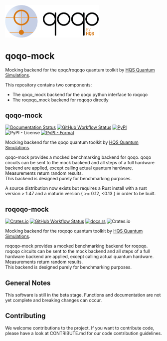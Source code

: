 <img src="qoqo_Logo_vertical_color.png" alt="qoqo logo" width="300" />

# qoqo-mock

Mocking backend for the qoqo/roqoqo quantum toolkit by [HQS Quantum Simulations](https://quantumsimulations.de).

This repository contains two components:

* The qoqo_mock backend for the qoqo python interface to roqoqo
* The roqoqo_mock backend for roqoqo directly

## qoqo-mock

[![Documentation Status](https://readthedocs.org/projects/qoqo_mock/badge/?version=latest)](https://qoqo_mock.readthedocs.io/en/latest/?badge=latest)
[![GitHub Workflow Status](https://github.com/HQSquantumsimulations/qoqo_mock/workflows/ci_tests/badge.svg)](https://github.com/HQSquantumsimulations/qoqo_mock/actions)
[![PyPI](https://img.shields.io/pypi/v/qoqo_mock)](https://pypi.org/project/qoqo_mock/)
![PyPI - License](https://img.shields.io/pypi/l/qoqo_mock)
[![PyPI - Format](https://img.shields.io/pypi/format/qoqo_mock)](https://pypi.org/project/qoqo_mock/)

Mocking backend for the qoqo quantum toolkit by [HQS Quantum Simulations](https://quantumsimulations.de).

qoqo-mock provides a mocked benchmarking backend for qoqo.
qoqo circuits can be sent to the mock backend and all steps of a full hardware backend are applied, except calling actual quantum hardware. Measurements return random results.  
This backend is designed purely for benchmarking purposes.

A source distribution now exists but requires a Rust install with a rust version > 1.47 and a maturin version { >= 0.12, <0.13 } in order to be built.

## roqoqo-mock

[![Crates.io](https://img.shields.io/crates/v/roqoqo-mock)](https://crates.io/crates/roqoqo-mock)
[![GitHub Workflow Status](https://github.com/HQSquantumsimulations/qoqo_mock/workflows/ci_tests/badge.svg)](https://github.com/HQSquantumsimulations/qoqo_mock/actions)
[![docs.rs](https://img.shields.io/docsrs/roqoqo-mock)](https://docs.rs/roqoqo-mock/)
![Crates.io](https://img.shields.io/crates/l/roqoqo-mock)

Mocking backend for the roqoqo quantum toolkit by [HQS Quantum Simulations](https://quantumsimulations.de).

roqoqo-mock provides a mocked benchmarking backend for roqoqo.
roqoqo circuits can be sent to the mock backend and all steps of a full hardware backend are applied, except calling actual quantum hardware. Measurements return random results.  
This backend is designed purely for benchmarking purposes.

## General Notes

This software is still in the beta stage. Functions and documentation are not yet complete and breaking changes can occur.

## Contributing

We welcome contributions to the project. If you want to contribute code, please have a look at CONTRIBUTE.md for our code contribution guidelines.

